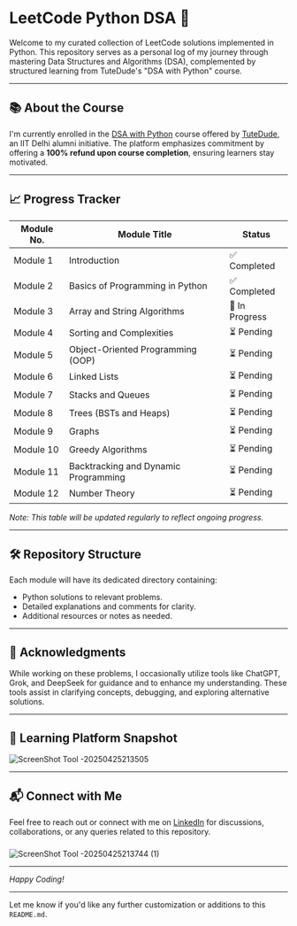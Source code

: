 # LeetCode Python DSA 🚀

Welcome to my curated collection of LeetCode solutions implemented in Python. This repository serves as a personal log of my journey through mastering Data Structures and Algorithms (DSA), complemented by structured learning from TuteDude's "DSA with Python" course.

---

## 📚 About the Course

I'm currently enrolled in the [DSA with Python](https://tutedude.com/category/dsawithpython) course offered by [TuteDude](https://tutedude.com/), an IIT Delhi alumni initiative. The platform emphasizes commitment by offering a **100% refund upon course completion**, ensuring learners stay motivated.

---

## 📈 Progress Tracker

| Module No. | Module Title                        | Status       |
|------------|-------------------------------------|--------------|
| Module 1   | Introduction                        | ✅ Completed |
| Module 2   | Basics of Programming in Python     | ✅ Completed |
| Module 3   | Array and String Algorithms         | 🔄 In Progress |
| Module 4   | Sorting and Complexities            | ⏳ Pending   |
| Module 5   | Object-Oriented Programming (OOP)   | ⏳ Pending   |
| Module 6   | Linked Lists                        | ⏳ Pending   |
| Module 7   | Stacks and Queues                   | ⏳ Pending   |
| Module 8   | Trees (BSTs and Heaps)              | ⏳ Pending   |
| Module 9   | Graphs                              | ⏳ Pending   |
| Module 10  | Greedy Algorithms                   | ⏳ Pending   |
| Module 11  | Backtracking and Dynamic Programming| ⏳ Pending   |
| Module 12  | Number Theory                       | ⏳ Pending   | 

*Note: This table will be updated regularly to reflect ongoing progress.*

---

## 🛠️ Repository Structure

Each module will have its dedicated directory containing:

- Python solutions to relevant problems.
- Detailed explanations and comments for clarity.
- Additional resources or notes as needed.

---

## 🤖 Acknowledgments

While working on these problems, I occasionally utilize tools like ChatGPT, Grok, and DeepSeek for guidance and to enhance my understanding. These tools assist in clarifying concepts, debugging, and exploring alternative solutions.

---

## 📸 Learning Platform Snapshot

![ScreenShot Tool -20250425213505](https://github.com/user-attachments/assets/640a4a96-9953-4999-97fc-11c6206f3338)

---

## 📬 Connect with Me

Feel free to reach out or connect with me on [LinkedIn](https://www.linkedin.com/in/r0han01) for discussions, collaborations, or any queries related to this repository.
###
![ScreenShot Tool -20250425213744 (1)](https://github.com/user-attachments/assets/395bdc63-453c-4023-bd34-106404be8f57)

---

*Happy Coding!*

---

Let me know if you'd like any further customization or additions to this `README.md`. 

